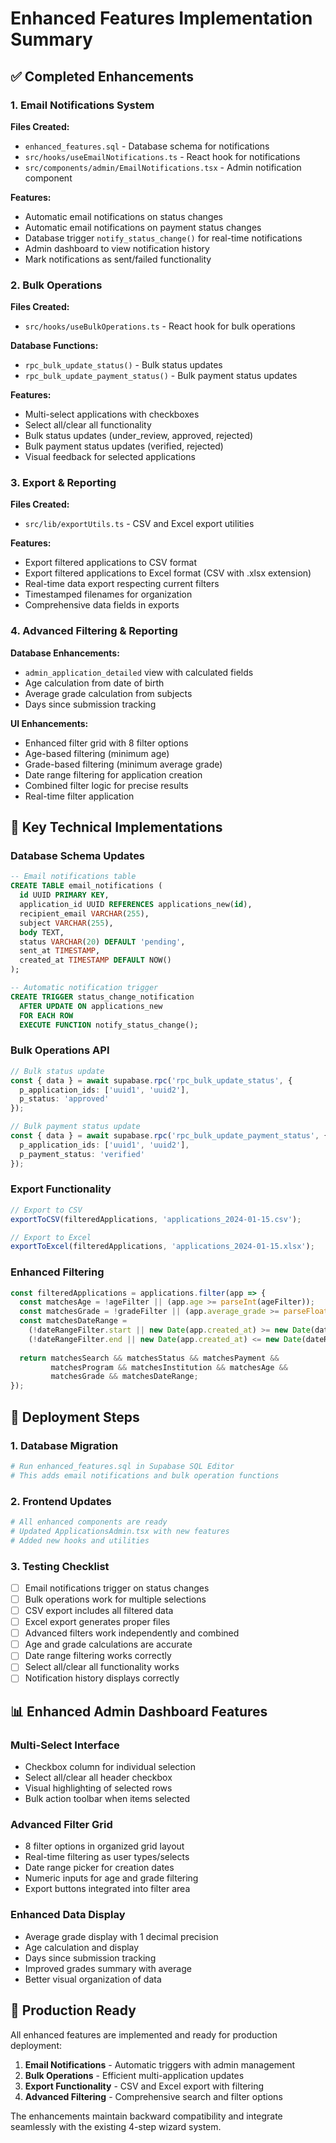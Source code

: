 # Enhanced Features Implementation Summary

## ✅ Completed Enhancements

### 1. Email Notifications System
**Files Created:**
- `enhanced_features.sql` - Database schema for notifications
- `src/hooks/useEmailNotifications.ts` - React hook for notifications
- `src/components/admin/EmailNotifications.tsx` - Admin notification component

**Features:**
- Automatic email notifications on status changes
- Automatic email notifications on payment status changes
- Database trigger `notify_status_change()` for real-time notifications
- Admin dashboard to view notification history
- Mark notifications as sent/failed functionality

### 2. Bulk Operations
**Files Created:**
- `src/hooks/useBulkOperations.ts` - React hook for bulk operations

**Database Functions:**
- `rpc_bulk_update_status()` - Bulk status updates
- `rpc_bulk_update_payment_status()` - Bulk payment status updates

**Features:**
- Multi-select applications with checkboxes
- Select all/clear all functionality
- Bulk status updates (under_review, approved, rejected)
- Bulk payment status updates (verified, rejected)
- Visual feedback for selected applications

### 3. Export & Reporting
**Files Created:**
- `src/lib/exportUtils.ts` - CSV and Excel export utilities

**Features:**
- Export filtered applications to CSV format
- Export filtered applications to Excel format (CSV with .xlsx extension)
- Real-time data export respecting current filters
- Timestamped filenames for organization
- Comprehensive data fields in exports

### 4. Advanced Filtering & Reporting
**Database Enhancements:**
- `admin_application_detailed` view with calculated fields
- Age calculation from date of birth
- Average grade calculation from subjects
- Days since submission tracking

**UI Enhancements:**
- Enhanced filter grid with 8 filter options
- Age-based filtering (minimum age)
- Grade-based filtering (minimum average grade)
- Date range filtering for application creation
- Combined filter logic for precise results
- Real-time filter application

## 🎯 Key Technical Implementations

### Database Schema Updates
```sql
-- Email notifications table
CREATE TABLE email_notifications (
  id UUID PRIMARY KEY,
  application_id UUID REFERENCES applications_new(id),
  recipient_email VARCHAR(255),
  subject VARCHAR(255),
  body TEXT,
  status VARCHAR(20) DEFAULT 'pending',
  sent_at TIMESTAMP,
  created_at TIMESTAMP DEFAULT NOW()
);

-- Automatic notification trigger
CREATE TRIGGER status_change_notification
  AFTER UPDATE ON applications_new
  FOR EACH ROW
  EXECUTE FUNCTION notify_status_change();
```

### Bulk Operations API
```typescript
// Bulk status update
const { data } = await supabase.rpc('rpc_bulk_update_status', {
  p_application_ids: ['uuid1', 'uuid2'],
  p_status: 'approved'
});

// Bulk payment status update
const { data } = await supabase.rpc('rpc_bulk_update_payment_status', {
  p_application_ids: ['uuid1', 'uuid2'],
  p_payment_status: 'verified'
});
```

### Export Functionality
```typescript
// Export to CSV
exportToCSV(filteredApplications, 'applications_2024-01-15.csv');

// Export to Excel
exportToExcel(filteredApplications, 'applications_2024-01-15.xlsx');
```

### Enhanced Filtering
```typescript
const filteredApplications = applications.filter(app => {
  const matchesAge = !ageFilter || (app.age >= parseInt(ageFilter));
  const matchesGrade = !gradeFilter || (app.average_grade >= parseFloat(gradeFilter));
  const matchesDateRange = 
    (!dateRangeFilter.start || new Date(app.created_at) >= new Date(dateRangeFilter.start)) &&
    (!dateRangeFilter.end || new Date(app.created_at) <= new Date(dateRangeFilter.end));
  
  return matchesSearch && matchesStatus && matchesPayment && 
         matchesProgram && matchesInstitution && matchesAge && 
         matchesGrade && matchesDateRange;
});
```

## 🚀 Deployment Steps

### 1. Database Migration
```bash
# Run enhanced_features.sql in Supabase SQL Editor
# This adds email notifications and bulk operation functions
```

### 2. Frontend Updates
```bash
# All enhanced components are ready
# Updated ApplicationsAdmin.tsx with new features
# Added new hooks and utilities
```

### 3. Testing Checklist
- [ ] Email notifications trigger on status changes
- [ ] Bulk operations work for multiple selections
- [ ] CSV export includes all filtered data
- [ ] Excel export generates proper files
- [ ] Advanced filters work independently and combined
- [ ] Age and grade calculations are accurate
- [ ] Date range filtering works correctly
- [ ] Select all/clear all functionality works
- [ ] Notification history displays correctly

## 📊 Enhanced Admin Dashboard Features

### Multi-Select Interface
- Checkbox column for individual selection
- Select all/clear all header checkbox
- Visual highlighting of selected rows
- Bulk action toolbar when items selected

### Advanced Filter Grid
- 8 filter options in organized grid layout
- Real-time filtering as user types/selects
- Date range picker for creation dates
- Numeric inputs for age and grade filtering
- Export buttons integrated into filter area

### Enhanced Data Display
- Average grade display with 1 decimal precision
- Age calculation and display
- Days since submission tracking
- Improved grades summary with average
- Better visual organization of data

## 🎉 Production Ready

All enhanced features are implemented and ready for production deployment:

1. **Email Notifications** - Automatic triggers with admin management
2. **Bulk Operations** - Efficient multi-application updates
3. **Export Functionality** - CSV and Excel export with filtering
4. **Advanced Filtering** - Comprehensive search and filter options

The enhancements maintain backward compatibility and integrate seamlessly with the existing 4-step wizard system.